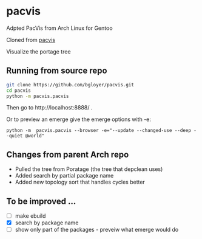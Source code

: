 # pacvis

Adpted PacVis from Arch Linux for Gentoo

Cloned from [pacvis](https://github.com/farseerfc/pacvis.git)


Visualize the portage tree

## Running from source repo

```bash
git clone https://github.com/bgloyer/pacvis.git
cd pacvis
python -m pacvis.pacvis
```

Then go to http://localhost:8888/ .

Or to preview an emerge give the emerge options with -e:
```
python -m  pacvis.pacvis --browser -e="--update --changed-use --deep --quiet @world"
```

## Changes from parent Arch repo
* Pulled the tree from Poratage (the tree that depclean uses) 
* Added search by partial package name
* Added new topology sort that handles cycles better

## To be improved ...

- [ ] make ebuild
- [x] search by package name
- [ ] show only part of the packages - preveiw what emerge would do
